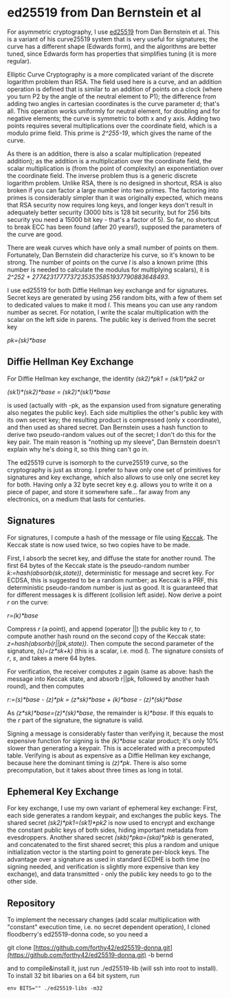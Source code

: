 ed25519 from Dan Bernstein et al
================================

For asymmetric cryptography, I use <a href="http://ed25519.cr.yp.to/">ed25519</a> from
Dan Bernstein et al.  This is a variant of his curve25519 system that is
very useful for signatures; the curve has a different shape (Edwards form), and
the algorithms are better tuned, since Edwards form has properties that
simplifies tuning (it is more regular).

Elliptic Curve Cryptography is a more complicated variant of the discrete
logarithm problem than RSA.  The field used here is a curve, and an
addition operation is defined that is similar to an addition of points on a
clock (where you turn P2 by the angle of the neutral element to P1); the
difference from adding two angles in cartesian coordinates is the curve
parameter d; that's all.  This operation works uniformly for neutral
element, for doubling and for negative elements; the curve is symmetric to both
x and y axis.  Adding two points requires several multiplications over the
coordinate field, which is a modulo prime field.  This prime is <i>2^255-19</i>,
which gives the name of the curve.

As there is an addition, there is also a scalar multiplication (repeated
addition); as the addition is a multiplication over the coordinate field, the
scalar multiplication is (from the point of complexity) an exponentiation over
the coordinate field.  The inverse problem thus is a generic discrete
logarithm problem.  Unlike RSA, there is no designed in shortcut, RSA is
also broken if you can factor a large number into two primes.  The
factoring into primes is considerably simpler than it was originally expected,
which means that RSA security now requires long keys, and longer keys don't
result in adequately better security (3000 bits is 128 bit security, but for
256 bits security you need a 15000 bit key - that's a factor of 5).  So
far, no shortcut to break ECC has been found (after 20 years!), supposed the
parameters of the curve are good.

There are weak curves which have only a small number of points on them.
 Fortunately, Dan Bernstein did characterize his curve, so it's known to
be strong.  The number of points on the curve <i>l</i> is also a known
prime (this number is needed to calculate the modulus for multiplying scalars),
it is <i>2^252 + 27742317777372353535851937790883648493</i>.

I use ed25519 for both Diffie Hellman key exchange and for signatures.
 Secret keys are generated by using 256 random bits, with a few of them
set to dedicated values to make it mod <i>l</i>.  This means you can use
any random number as secret.  For notation, I write the scalar
multiplication with the scalar on the left side in parens.  The public key
is derived from the secret key

<i>pk=(sk)\*base</i>

## Diffie Hellman Key Exchange ##

For Diffie Hellman key exchange, the identity <i>(sk2)\*pk1 = (sk1)\*pk2</i> or

<i>(sk1)\*(sk2)\*base = (sk2)\*(sk1)\*base</i>

is used (actually with -pk, as the expansion used from signature generating
also negates the public key).  Each side multiplies the other's public key
with its own secret key; the resulting product is compressed (only x
coordinate), and then used as shared secret.  Dan Bernstein uses a hash
function to derive two pseudo-random values out of the secret; I don't do this
for the key pair.  The main reason is "nothing up my sleeve", Dan
Bernstein doesn't explain why he's doing it, so this thing can't go in.

The ed25519 curve is isomorph to the curve25519 curve, so the cryptography
is just as strong.  I prefer to have only one set of primitives for
signatures and key exchange, which also allows to use only one secret key for
both.  Having only a 32 byte secret key e.g. allows you to write it on a
piece of paper, and store it somewhere safe... far away from any electronics,
on a medium that lasts for centuries.

## Signatures ##

For signatures, I compute a hash of the message or file using
[Keccak](http://keccak.noekeon.org/).  The Keccak state is now
used twice, so two copies have to be made.

First, I absorb the secret key, and diffuse the state for another round.
 The first 64 bytes of the Keccak state is the pseudo-random number
<i>k:=hash(absorb(sk,state))</i>, deterministic for message and secret key.  For
ECDSA, this is suggested to be a random number; as Keccak is a PRF, this
deterministic pseudo-random number is just as good.  It is guaranteed that
for different messages k is different (collision left aside).  Now derive
a point <i>r</i> on the curve:

<i>r=(k)\*base</i>

Compress <i>r</i> (a point), and append (operator ||) the public key
to <i>r</i>, to compute another hash round on the second copy of the
Keccak state: <i>z=hash(absorb(r||pk,state))</i>.  Then compute the
second parameter of the signature, <i>(s)=(z\*sk+k)</i> (this is a scalar,
i.e. mod <i>l</i>).  The signature consists of <i>r</i>, <i>s</i>, and
takes a mere 64 bytes.

For verification, the receiver computes z again (same as above: hash the
message into Keccak state, and absorb r||pk, followed by another hash round),
and then computes

<i>r:=(s)\*base - (z)\*pk = (z\*sk)\*base + (k)\*base - (z)\*(sk)\*base</i>

As <i>(z\*sk)\*base=(z)\*(sk)\*base</i>, the remainder is <i>k)\*base</i>.  If this
equals to the <i>r</i> part of the signature, the signature is valid.

Signing a message is considerably faster than verifying it, because
the most expensive function for signing is the <i>(k)\*base</i> scalar
product; it's only 10% slower than generating a keypair.  This is
accelerated with a precomputed table.  Verifying is about as expensive
as a Diffie Hellman key exchange, because here the dominant timing is
<i>(z)\*pk</i>.  There is also some precomputation, but it takes about
three times as long in total.

## Ephemeral Key Exchange ##

For key exchange, I use my own variant of ephemeral key exchange:
First, each side generates a random keypair, and exchanges the public
keys.  The shared secret <i>(sk2)\*pk1=(sk1)\*pk2</i> is now used to
encrypt and exchange the constant public keys of both sides, hiding
important metadata from evesdroppers.  Another shared secret
<i>(skb)\*pka=(ska)\*pkb</i> is generated, and concatenated to the
first shared secret; this plus a random and unique initialization
vector is the starting point to generate per-block keys.  The
advantage over a signature as used in standard ECDHE is both time (no
signing needed, and verification is slightly more expensive than key
exchange), and data transmitted - only the public key needs to go to
the other side.

## Repository ##

To implement the necessary changes (add scalar multiplication with
"constant" execution time, i.e. no secret dependent operation), I cloned
floodberry's ed25519-donna code, so you need a

git clone [https://github.com/forthy42/ed25519-donna.git](https://github.com/forthy42/ed25519-donna.git) -b bernd

and to compile&install it, just run ./ed25519-lib (will ssh into root to
install).  To install 32 bit libaries on a 64 bit system, run

    env BITS="" ./ed25519-libs -m32
